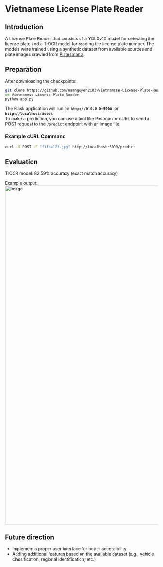 # Vietnamese License Plate Reader

## Introduction
A License Plate Reader that consists of a YOLOv10 model for detecting the license plate and a TrOCR model for reading the license plate number. The models were trained using a synthetic dataset from available sources and plate images crawled from [Platesmania](https://platesmania.com/vn/).

## Preparation
After downloading the checkpoints:
```bash
git clone https://github.com/namnguyen2103/Vietnamese-License-Plate-Reader.git
cd Vietnamese-License-Plate-Reader
python app.py
```
The Flask application will run on **`http://0.0.0.0:5000`** (or **`http://localhost:5000`**).  
To make a prediction, you can use a tool like Postman or cURL to send a POST request to the `/predict` endpoint with an image file.

### Example cURL Command
```bash
curl -X POST -F "file=123.jpg" http://localhost:5000/predict
```

## Evaluation
TrOCR model: 82.59% accuracy (exact match accuracy)

Example output:
<img width="1266" height="1113" alt="image" src="https://github.com/user-attachments/assets/ab40cb2e-7abe-4aab-a47b-138c9e92bf36" />


## Future direction
* Implement a proper user interface for better accessibility.
* Adding additional features based on the available dataset (e.g., vehicle classification, regional identification, etc.)
